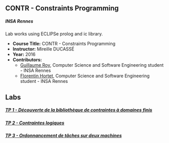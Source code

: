 CONTR - Constraints Programming
--------

##### INSA Rennes
Lab works using ECLIPSe prolog and ic library.

* **Course Title:** CONTR - Constraints Programming
* **Instructor:** Mireille DUCASSÉ
* **Year:** 2016
* **Contributors:**
  * <a href="https://github.com/guroy">Guillaume Roy</a>, Computer Science and Software Engineering student - INSA Rennes
  * <a href="https://github.com/Petwag">Florentin Hortet</a>, Computer Science and Software Engineering student - INSA Rennes

Labs
----
##### <a href="https://github.com/guroy/CONTR-4INFO/blob/master/TP01_Roy_Hortet.ecl">TP 1 - Découverte de la bibliothèque de contraintes à domaines finis</a>

##### <a href="https://github.com/guroy/CONTR-4INFO/blob/master/TP02_Roy_Hortet.ecl">TP 2 - Contraintes logiques</a>

##### <a href="https://github.com/guroy/CONTR-4INFO/blob/master/TP03_Roy_Hortet.ecl">TP 3 - Ordonnancement de tâches sur deux machines</a>
